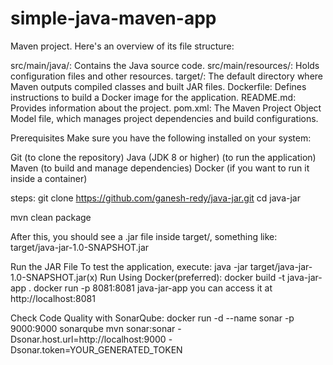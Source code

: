# simple-java-maven-app
Maven project. Here's an overview of its file structure:

src/main/java/: Contains the Java source code.
src/main/resources/: Holds configuration files and other resources.
target/: The default directory where Maven outputs compiled classes and built JAR files.
Dockerfile: Defines instructions to build a Docker image for the application.
README.md: Provides information about the project.
pom.xml: The Maven Project Object Model file, which manages project dependencies and build configurations.

Prerequisites
Make sure you have the following installed on your system:

Git (to clone the repository)
Java (JDK 8 or higher) (to run the application)
Maven (to build and manage dependencies)
Docker (if you want to run it inside a container)


steps:
git clone https://github.com/ganesh-redy/java-jar.git
cd java-jar


mvn clean package

After this, you should see a .jar file inside target/, something like: target/java-jar-1.0-SNAPSHOT.jar

Run the JAR File To test the application, execute: java -jar target/java-jar-1.0-SNAPSHOT.jar(x)
Run Using Docker(preferred): 
docker build -t java-jar-app .
docker run -p 8081:8081 java-jar-app
you can access it at http://localhost:8081

Check Code Quality with SonarQube:
docker run -d --name sonar -p 9000:9000 sonarqube
mvn sonar:sonar -Dsonar.host.url=http://localhost:9000 -Dsonar.token=YOUR_GENERATED_TOKEN

